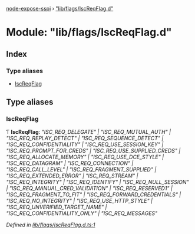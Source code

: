 [node-expose-sspi](../README.md) › ["lib/flags/IscReqFlag.d"](_lib_flags_iscreqflag_d_.md)

# Module: "lib/flags/IscReqFlag.d"

## Index

### Type aliases

* [IscReqFlag](_lib_flags_iscreqflag_d_.md#iscreqflag)

## Type aliases

###  IscReqFlag

Ƭ **IscReqFlag**: *"ISC_REQ_DELEGATE" | "ISC_REQ_MUTUAL_AUTH" | "ISC_REQ_REPLAY_DETECT" | "ISC_REQ_SEQUENCE_DETECT" | "ISC_REQ_CONFIDENTIALITY" | "ISC_REQ_USE_SESSION_KEY" | "ISC_REQ_PROMPT_FOR_CREDS" | "ISC_REQ_USE_SUPPLIED_CREDS" | "ISC_REQ_ALLOCATE_MEMORY" | "ISC_REQ_USE_DCE_STYLE" | "ISC_REQ_DATAGRAM" | "ISC_REQ_CONNECTION" | "ISC_REQ_CALL_LEVEL" | "ISC_REQ_FRAGMENT_SUPPLIED" | "ISC_REQ_EXTENDED_ERROR" | "ISC_REQ_STREAM" | "ISC_REQ_INTEGRITY" | "ISC_REQ_IDENTIFY" | "ISC_REQ_NULL_SESSION" | "ISC_REQ_MANUAL_CRED_VALIDATION" | "ISC_REQ_RESERVED1" | "ISC_REQ_FRAGMENT_TO_FIT" | "ISC_REQ_FORWARD_CREDENTIALS" | "ISC_REQ_NO_INTEGRITY" | "ISC_REQ_USE_HTTP_STYLE" | "ISC_REQ_UNVERIFIED_TARGET_NAME" | "ISC_REQ_CONFIDENTIALITY_ONLY" | "ISC_REQ_MESSAGES"*

*Defined in [lib/flags/IscReqFlag.d.ts:1](https://github.com/jlguenego/node-expose-sspi/blob/e5fb53c/lib/flags/IscReqFlag.d.ts#L1)*
